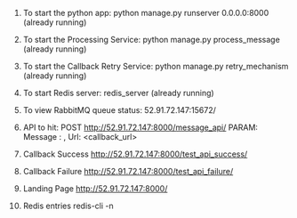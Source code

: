 
1) To start the python app:                python manage.py runserver 0.0.0.0:8000 (already running) 

2) To start the Processing Service:        python manage.py process_message (already running)

3) To start the Callback Retry Service:    python manage.py retry_mechanism (already running)

4) To start Redis server:                  redis_server (already running)

5) To view RabbitMQ queue status:          52.91.72.147:15672/

6) API to hit:                             POST http://52.91.72.147:8000/message_api/ PARAM: Message : <string>, Url: <callback_url>

7) Callback Success                        http://52.91.72.147:8000/test_api_success/

8) Callback Failure                        http://52.91.72.147:8000/test_api_failure/

9) Landing Page                            http://52.91.72.147:8000/

10) Redis entries                          redis-cli -n <db>

